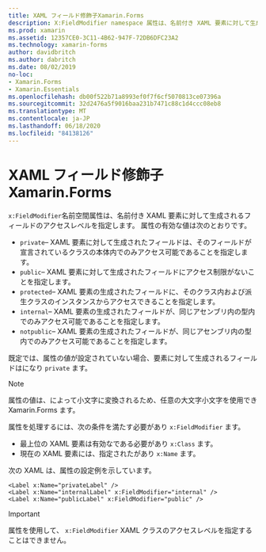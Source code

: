 ```yaml
---
title: XAML フィールド修飾子Xamarin.Forms
description: X:FieldModifier namespace 属性は、名前付き XAML 要素に対して生成されるフィールドのアクセスレベルを指定します。
ms.prod: xamarin
ms.assetid: 12357CE0-3C11-4B62-947F-72DB6DFC23A2
ms.technology: xamarin-forms
author: davidbritch
ms.author: dabritch
ms.date: 08/02/2019
no-loc:
- Xamarin.Forms
- Xamarin.Essentials
ms.openlocfilehash: db00f522b71a8993ef0f7f6cf5070813ce07396a
ms.sourcegitcommit: 32d2476a5f9016baa231b7471c88c1d4ccc08eb8
ms.translationtype: MT
ms.contentlocale: ja-JP
ms.lasthandoff: 06/18/2020
ms.locfileid: "84138126"
---
```

# <a name="xaml-field-modifiers-in-xamarinforms"></a>XAML フィールド修飾子Xamarin.Forms

`x:FieldModifier`名前空間属性は、名前付き XAML 要素に対して生成されるフィールドのアクセスレベルを指定します。 属性の有効な値は次のとおりです。

- `private`– XAML 要素に対して生成されたフィールドは、そのフィールドが宣言されているクラスの本体内でのみアクセス可能であることを指定します。
- `public`– XAML 要素に対して生成されたフィールドにアクセス制限がないことを指定します。
- `protected`– XAML 要素の生成されたフィールドに、そのクラス内および派生クラスのインスタンスからアクセスできることを指定します。
- `internal`– XAML 要素の生成されたフィールドが、同じアセンブリ内の型内でのみアクセス可能であることを指定します。
- `notpublic`– XAML 要素の生成されたフィールドが、同じアセンブリ内の型内でのみアクセス可能であることを指定します。

既定では、属性の値が設定されていない場合、要素に対して生成されるフィールドはになり `private` ます。

> [!NOTE]
> 属性の値は、によって小文字に変換されるため、任意の大文字小文字を使用でき Xamarin.Forms ます。

属性を処理するには、次の条件を満たす必要があり `x:FieldModifier` ます。

- 最上位の XAML 要素は有効なである必要があり `x:Class` ます。
- 現在の XAML 要素には、指定されたがあり `x:Name` ます。

次の XAML は、属性の設定例を示しています。

```xaml
<Label x:Name="privateLabel" />
<Label x:Name="internalLabel" x:FieldModifier="internal" />
<Label x:Name="publicLabel" x:FieldModifier="public" />
```

> [!IMPORTANT]
> 属性を使用して、 `x:FieldModifier` XAML クラスのアクセスレベルを指定することはできません。
